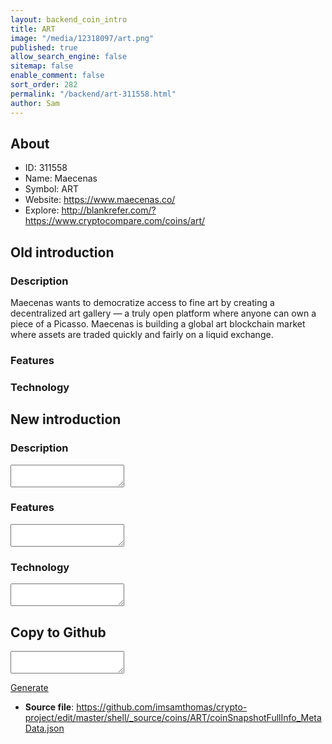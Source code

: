 ```yaml
---
layout: backend_coin_intro
title: ART
image: "/media/12318097/art.png"
published: true
allow_search_engine: false
sitemap: false
enable_comment: false
sort_order: 282
permalink: "/backend/art-311558.html"
author: Sam
---
```


## About

- ID: 311558
- Name: Maecenas
- Symbol: ART
- Website: https://www.maecenas.co/
- Explore: http://blankrefer.com/?https://www.cryptocompare.com/coins/art/


## Old introduction

### Description

<p><span>Maecenas wants to democratize access to fine art by creating a decentralized art gallery — a truly open platform where anyone can own a piece of a Picasso. Maecenas is building a global art blockchain market where assets are traded quickly and fairly on a liquid exchange.</span></p>

### Features


### Technology




## New introduction


### Description
<textarea id="meta_description" name="description"></textarea>

### Features
<textarea id="meta_features" name="features"></textarea>

### Technology
<textarea id="meta_technology" name="technology"></textarea>


## Copy to Github

<textarea id="coinsnapshotfullinfo_metadata"></textarea>

<a href="#gen" onclick="generateMetaDatJson()">Generate</a>

- **Source file**: <a href="https://github.com/imsamthomas/crypto-project/edit/master/shell/_source/coins/ART/coinSnapshotFullInfo_MetaData.json">https://github.com/imsamthomas/crypto-project/edit/master/shell/_source/coins/ART/coinSnapshotFullInfo_MetaData.json</a>

